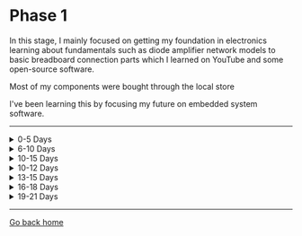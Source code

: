 # Phase 1

In this stage, I mainly focused on getting my foundation in electronics learning about fundamentals such as diode amplifier network models to basic breadboard connection parts which I learned on YouTube and some open-source software. 

Most of my components were bought through the local store

I've been learning this by focusing my future on embedded system software.

---

<details>
  <summary>0-5 Days</summary>
  
  ## Basic Electronics
  - Resistors
  - Potentiometers
  - Capacitors
  - Inductors
  - Wiring
  - Multimeter
  - Semiconductors
  - Ideal and Practical Sources
  - Switches
  - Electromagnets
---
</details>
<details>
<summary>6-10 Days</summary>
    
## Practical Electronic Components :
- Bread Board
- Series and Parallel Circuits
- Transformers
- Rectifier using Diodes
- Capacitor as a filter
- Transistors
- 7808 pin
</details>

<details>
<summary>10-15 Days</summary>

## Embedded Components and Analog Electronics: 
- Sensors
- LDR(Light Dependent Resistor)
- Raspberry Pi Pico H
- Verilog Simulations
- Op-amp
- Arduino Basics
</details>

<details>
<summary>10-12 Days</summary>

## Digital Circuits
- Logic ICs
- Interfacing
- Microcontrollers
- ADCs
</details>

<details>
<summary>13-15 Days</summary>

## Power Supplies
- General introduction
- Input and Output parameters
- Mechanical Requirements
- Batteries
- Circuit Protection
</details>

<details>
<summary>16-18 Days</summary>

## Electromagnetic Compatibility
- Legislation and standards
- Circuit design and layout
- Shielding
- Filtering
- Cables and connectors
</details>

<details>
<summary>19-21 Days</summary>

## General Product Design
- Safety
- Design for production
- Testability
- Reliability
- Thermal Management
</details>

---

[Go back home](https://github.com/AnshumanFauzdar/100DaysOfHardware)

